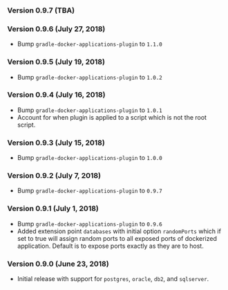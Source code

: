 ### Version 0.9.7 (TBA)

### Version 0.9.6 (July 27, 2018)
* Bump `gradle-docker-applications-plugin` to `1.1.0`

### Version 0.9.5 (July 19, 2018)
* Bump `gradle-docker-applications-plugin` to `1.0.2`

### Version 0.9.4 (July 16, 2018)
* Bump `gradle-docker-applications-plugin` to `1.0.1`
* Account for when plugin is applied to a script which is not the root script.

### Version 0.9.3 (July 15, 2018)
* Bump `gradle-docker-applications-plugin` to `1.0.0`

### Version 0.9.2 (July 7, 2018)
* Bump `gradle-docker-applications-plugin` to `0.9.7`

### Version 0.9.1 (July 1, 2018)

* Bump `gradle-docker-applications-plugin` to `0.9.6`
* Added extension point `databases` with initial option `randomPorts` which if set to true will assign random ports to all exposed ports of dockerized application. Default is to expose ports exactly as they are to host.

### Version 0.9.0 (June 23, 2018)

* Initial release with support for `postgres`, `oracle`, `db2`, and `sqlserver`.
